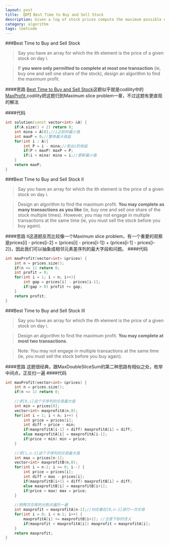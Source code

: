 ```yaml
---
layout: post
title: 【DP】Best Time to Buy and Sell Stock 
description: Given a log of stock prices compute the maximum possible earning.
category: algorithm
tags: leetcode
---
```

###Best Time to Buy and Sell Stock
>Say you have an array for which the ith element is the price of a given stock on day i.

>If **you were only permitted to complete at most one transaction** (ie, buy one and sell one share of the stock), design an algorithm to find the maximum profit.

####思路
[Best Time to Buy and Sell Stock](https://oj.leetcode.com/problems/best-time-to-buy-and-sell-stock/)这题似乎就是codility中的[MaxProfit](https://codility.com/programmers/lessons/7),codility把这题归到Maximum slice problem一章，不过这题有更直观的解法

####代码

```cpp
int solution(const vector<int> &A) {
    if(A.size() < 2) return 0;
    int mina = A[0];//i之前的最小值
    int maxP = 0;//整体最大收益
    for(int i : A){
        int P = i - mina;//卖出i的收益
        if(P > maxP) maxP = P;
        if(i < mina) mina = i;//更新最小值
    }
    return maxP;
}
```
###Best Time to Buy and Sell Stock II 
>Say you have an array for which the ith element is the price of a given stock on day i.

>Design an algorithm to find the maximum profit. **You may complete as many transactions as you like** (ie, buy one and sell one share of the stock multiple times). However, you may not engage in multiple transactions at the same time (ie, you must sell the stock before you buy again).

####思路
II这道题反而比较像一个Maximum slice problem，有一个重要的观察是prices[i] - prices[i-2] = (prices[i] - prices[i-1]) + (prices[i-1] - prices[i-2])，因此我们可以抽象成相邻元素差序列的最大字段和问题。
####代码

```cpp
int maxProfit(vector<int> &prices) {
    int n = prices.size();
    if(n <= 1) return 0;    
    int profit = 0;
    for(int i = 1; i < n; i++){
        int gap = prices[i] - prices[i-1];
        if(gap > 0) profit += gap;
    }
    return profit;
}
```

###Best Time to Buy and Sell Stock III 
>Say you have an array for which the ith element is the price of a given stock on day i.

>Design an algorithm to find the maximum profit. **You may complete at most two transactions**.

>Note:
>You may not engage in multiple transactions at the same time (ie, you must sell the stock before you buy again).

####思路
这题很经典，跟MaxDoubleSliceSum的第二种思路有相似之处，枚举中间点，正反扫一遍
####代码
```cpp
int maxProfit(vector<int> &prices) {
    int n = prices.size();
    if(n <= 1) return 0;
        
    //求[0,i]这个子序列的交易最大值
    int min = prices[0];
    vector<int> maxprofitA(n,0);
    for(int i = 1; i < n; i++) {
        int price = prices[i];
        int diff = price - min;
        if(maxprofitA[i-1] < diff) maxprofitA[i] = diff;
        else maxprofitA[i] = maxprofitA[i-1];
        if(price < min) min = price;
    }
    
    //求[i,n-1]这个子序列的交易最大值
    int max = prices[n-1];
    vector<int> maxprofitB(n,0);
    for(int i = n-2; i >= 0; i--) {
        int price = prices[i];
        int diff = max - prices[i];
        if(maxprofitB[i+1] < diff) maxprofitB[i] = diff;
        else maxprofitB[i] = maxprofitB[i+1];
        if(price > max) max = price;
    }
    
    //把两次交易的分割点遍历一遍
    int maxprofit = maxprofitA[n-1];//对应着在[0,n-1]进行一次交易
    for(int i = 0; i < n-1; i++) {
        maxprofitA[i] += maxprofitB[i+1]; //注意下标的含义
        if(maxprofit < maxprofitA[i]) maxprofit = maxprofitA[i];
    }
    return maxprofit;
}
```
